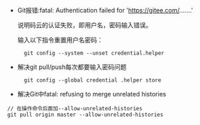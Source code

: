- Git报错:fatal: Authentication failed for 'https://gitee.com/.......'

    说明码云的认证失败，即用户名，密码输入错误。

    输入以下指令重置用户名密码：

        git config --system --unset credential.helper

- 解决git pull/push每次都要输入密码问题

        git config --global credential .helper store
        
- 解决Git中fatal: refusing to merge unrelated histories

```
// 在操作命令后面加--allow-unrelated-histories
git pull origin master --allow-unrelated-histories
```